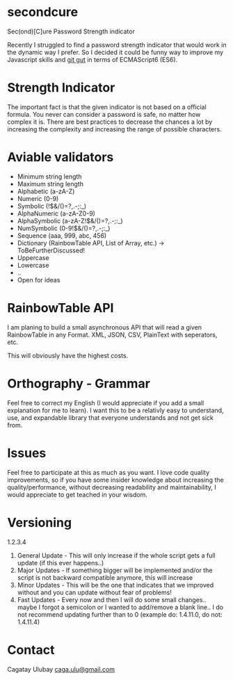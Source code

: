 # secondcure
Sec(ond)[C]ure Password Strength indicator

Recently I struggled to find a password strength indicator that would work in the dynamic way I prefer.
So I decided it could be funny way to improve my Javascript skills and [git gut](http://knowyourmeme.com/memes/git-gud) in terms of ECMAScript6 (ES6).

# Strength Indicator

The important fact is that the given indicator is not based on a official formula.
You never can consider a password is safe, no matter how complex it is.
There are best practices to decrease the chances a lot by increasing the complexity
and increasing the range of possible characters.

# Aviable validators

- Minimum string length
- Maximum string length
- Alphabetic (a-zA-Z)
- Numeric (0-9)
- Symbolic (!$&/()=?,.-;:_)
- AlphaNumeric (a-zA-Z0-9)
- AlphaSymbolic (a-zA-Z!$&/()=?,.-;:_)
- NumSymbolic (0-9!$&/()=?,.-;:_)
- Sequence (aaa, 999, abc, 456)
- Dictionary (RainbowTable API, List of Array, etc.) -> ToBeFurtherDiscussed!
- Uppercase
- Lowercase
- ..
- Open for ideas

# RainbowTable API

I am planing to build a small asynchronous API that will read a given RainbowTable
in any Format. XML, JSON, CSV, PlainText with seperators, etc.

This will obviously have the highest costs.

# Orthography - Grammar

Feel free to correct my English (I would appreciate if you add a small explanation for me to learn).
I want this to be a relativly easy to understand, use, and expandable library that everyone understands
and not get sick from.

# Issues

Feel free to participate at this as much as you want. I love code quality improvements, so if
you have some insider knowledge about increasing the quality/performance, without decreasing
readability and maintainability, I would appreciate to get teached in your wisdom.

# Versioning

1.2.3.4

1. General Update - This will only increase if the whole script gets a full update (if this ever happens..)
2. Major Updates - If something bigger will be implemented and/or the script is not backward compatible anymore, this will increase
3. Minor Updates - This will be the one that indicates that we improved without and you can update without fear of problems!
4. Fast Updates - Every now and then I will do some small changes.. maybe I forgot a semicolon or I wanted to add/remove a blank line.. I do not recommend updating further than to 0 (example do: 1.4.11.0, do not: 1.4.11.4)

# Contact

Cagatay Ulubay [<caga.ulu@gmail.com>](mailto://caga.ulu@gmail.com)